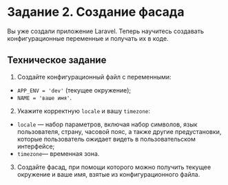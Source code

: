 # Задание 2. Создание фасада

Вы уже создали приложение Laravel. Теперь научитесь создавать конфигурационные переменные и получать их в коде. 

## Техническое задание

1. Создайте конфигурационный файл с переменными:
* `APP_ENV = 'dev'` (текущее окружение);
* `NAME = 'ваше имя'`.
2. Укажите корректную `locale` и вашу `timezone`:
* `locale` — набор параметров, включая набор символов, язык пользователя, страну, часовой пояс, а также другие предустановки, которые пользователь ожидает видеть в пользовательском интерфейсе;
* `timezone`— временная зона.
3. Создайте фасад, при помощи которого можно получить текущее окружение и ваше имя, взятые из конфигурационного файла.  
   
